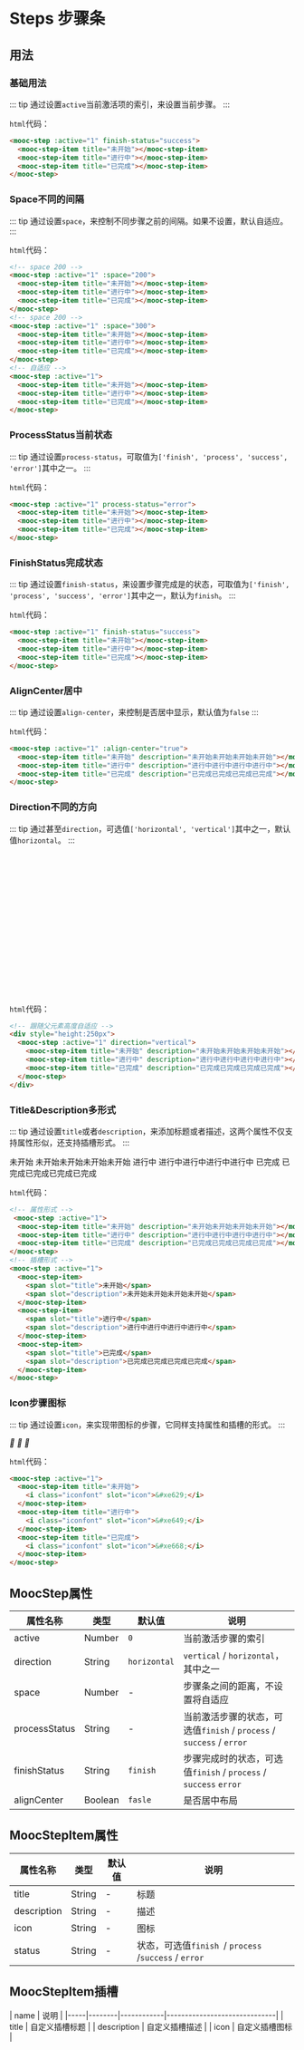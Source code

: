 # Steps 步骤条

## 用法

### 基础用法
::: tip
通过设置`active`当前激活项的索引，来设置当前步骤。
:::
<div class="step-container">
  <mooc-step :active="1" finish-status="success">
    <mooc-step-item title="未开始"></mooc-step-item>
    <mooc-step-item title="进行中"></mooc-step-item>
    <mooc-step-item title="已完成"></mooc-step-item>
  </mooc-step>
</div>

`html`代码：
```html
<mooc-step :active="1" finish-status="success">
  <mooc-step-item title="未开始"></mooc-step-item>
  <mooc-step-item title="进行中"></mooc-step-item>
  <mooc-step-item title="已完成"></mooc-step-item>
</mooc-step>
```

### Space不同的间隔
::: tip
通过设置`space`，来控制不同步骤之前的间隔。如果不设置，默认自适应。
:::
<div class="step-container">
  <mooc-step :active="1" :space="200">
    <mooc-step-item title="未开始"></mooc-step-item>
    <mooc-step-item title="进行中"></mooc-step-item>
    <mooc-step-item title="已完成"></mooc-step-item>
  </mooc-step>
  <mooc-step :active="1" :space="300">
    <mooc-step-item title="未开始"></mooc-step-item>
    <mooc-step-item title="进行中"></mooc-step-item>
    <mooc-step-item title="已完成"></mooc-step-item>
  </mooc-step>
  <mooc-step :active="1">
    <mooc-step-item title="未开始"></mooc-step-item>
    <mooc-step-item title="进行中"></mooc-step-item>
    <mooc-step-item title="已完成"></mooc-step-item>
  </mooc-step>
</div>

`html`代码：
```html
<!-- space 200 -->
<mooc-step :active="1" :space="200">
  <mooc-step-item title="未开始"></mooc-step-item>
  <mooc-step-item title="进行中"></mooc-step-item>
  <mooc-step-item title="已完成"></mooc-step-item>
</mooc-step>
<!-- space 200 -->
<mooc-step :active="1" :space="300">
  <mooc-step-item title="未开始"></mooc-step-item>
  <mooc-step-item title="进行中"></mooc-step-item>
  <mooc-step-item title="已完成"></mooc-step-item>
</mooc-step>
<!-- 自适应 -->
<mooc-step :active="1">
  <mooc-step-item title="未开始"></mooc-step-item>
  <mooc-step-item title="进行中"></mooc-step-item>
  <mooc-step-item title="已完成"></mooc-step-item>
</mooc-step>
```

### ProcessStatus当前状态
::: tip
通过设置`process-status`，可取值为`['finish', 'process', 'success', 'error']`其中之一。
:::
<div class="step-container">
  <mooc-step :active="1" process-status="error">
    <mooc-step-item title="未开始"></mooc-step-item>
    <mooc-step-item title="进行中"></mooc-step-item>
    <mooc-step-item title="已完成"></mooc-step-item>
  </mooc-step>
</div>

`html`代码：
```html
<mooc-step :active="1" process-status="error">
  <mooc-step-item title="未开始"></mooc-step-item>
  <mooc-step-item title="进行中"></mooc-step-item>
  <mooc-step-item title="已完成"></mooc-step-item>
</mooc-step>
```

### FinishStatus完成状态
::: tip
通过设置`finish-status`，来设置步骤完成是的状态，可取值为`['finish', 'process', 'success', 'error']`其中之一，默认为`finish`。
:::

<div class="step-container">
  <mooc-step :active="1" finish-status="success">
    <mooc-step-item title="未开始"></mooc-step-item>
    <mooc-step-item title="进行中"></mooc-step-item>
    <mooc-step-item title="已完成"></mooc-step-item>
  </mooc-step>
</div>

`html`代码：
```html
<mooc-step :active="1" finish-status="success">
  <mooc-step-item title="未开始"></mooc-step-item>
  <mooc-step-item title="进行中"></mooc-step-item>
  <mooc-step-item title="已完成"></mooc-step-item>
</mooc-step>
```

### AlignCenter居中
::: tip
通过设置`align-center`，来控制是否居中显示，默认值为`false`
:::

<div class="step-container">
  <mooc-step :active="1" :align-center="true">
    <mooc-step-item title="未开始" description="未开始未开始未开始未开始"></mooc-step-item>
    <mooc-step-item title="进行中" description="进行中进行中进行中进行中"></mooc-step-item>
    <mooc-step-item title="已完成" description="已完成已完成已完成已完成"></mooc-step-item>
  </mooc-step>
</div>

`html`代码：
```html
<mooc-step :active="1" :align-center="true">
  <mooc-step-item title="未开始" description="未开始未开始未开始未开始"></mooc-step-item>
  <mooc-step-item title="进行中" description="进行中进行中进行中进行中"></mooc-step-item>
  <mooc-step-item title="已完成" description="已完成已完成已完成已完成"></mooc-step-item>
</mooc-step>
```
### Direction不同的方向
::: tip
通过甚至`direction`，可选值`['horizontal', 'vertical']`其中之一，默认值`horizontal`。
:::

<div class="step-container">
  <div style="height:250px">
    <mooc-step :active="1" direction="vertical">
      <mooc-step-item title="未开始" description="未开始未开始未开始未开始"></mooc-step-item>
      <mooc-step-item title="进行中" description="进行中进行中进行中进行中"></mooc-step-item>
      <mooc-step-item title="已完成" description="已完成已完成已完成已完成"></mooc-step-item>
    </mooc-step>
  </div>
</div>

`html`代码：
```html
<!-- 跟随父元素高度自适应 -->
<div style="height:250px">
  <mooc-step :active="1" direction="vertical">
    <mooc-step-item title="未开始" description="未开始未开始未开始未开始"></mooc-step-item>
    <mooc-step-item title="进行中" description="进行中进行中进行中进行中"></mooc-step-item>
    <mooc-step-item title="已完成" description="已完成已完成已完成已完成"></mooc-step-item>
  </mooc-step>
</div>
```

### Title&Description多形式
::: tip
通过设置`title`或者`description`，来添加标题或者描述，这两个属性不仅支持属性形似，还支持插槽形式。
:::

<div class="step-container">
  <mooc-step :active="1">
    <mooc-step-item title="未开始" description="未开始未开始未开始未开始"></mooc-step-item>
    <mooc-step-item title="进行中" description="进行中进行中进行中进行中"></mooc-step-item>
    <mooc-step-item title="已完成" description="已完成已完成已完成已完成"></mooc-step-item>
  </mooc-step>
  <!-- 插槽形式 -->
  <mooc-step :active="1" style="margin-top: 10px;">
    <mooc-step-item>
      <span slot="title">未开始</span>
      <span slot="description">未开始未开始未开始未开始</span>
    </mooc-step-item>
    <mooc-step-item>
      <span slot="title">进行中</span>
      <span slot="description">进行中进行中进行中进行中</span>
    </mooc-step-item>
    <mooc-step-item>
      <span slot="title">已完成</span>
      <span slot="description">已完成已完成已完成已完成</span>
    </mooc-step-item>
  </mooc-step>
</div>

`html`代码：
```html
<!-- 属性形式 -->
 <mooc-step :active="1">
  <mooc-step-item title="未开始" description="未开始未开始未开始未开始"></mooc-step-item>
  <mooc-step-item title="进行中" description="进行中进行中进行中进行中"></mooc-step-item>
  <mooc-step-item title="已完成" description="已完成已完成已完成已完成"></mooc-step-item>
</mooc-step>
<!-- 插槽形式 -->
<mooc-step :active="1">
  <mooc-step-item>
    <span slot="title">未开始</span>
    <span slot="description">未开始未开始未开始未开始</span>
  </mooc-step-item>
  <mooc-step-item>
    <span slot="title">进行中</span>
    <span slot="description">进行中进行中进行中进行中</span>
  </mooc-step-item>
  <mooc-step-item>
    <span slot="title">已完成</span>
    <span slot="description">已完成已完成已完成已完成</span>
  </mooc-step-item>
</mooc-step>
```
### Icon步骤图标
::: tip
通过设置`icon`，来实现带图标的步骤，它同样支持属性和插槽的形式。
:::

<div class="step-container">
  <mooc-step :active="1">
    <mooc-step-item title="未开始">
      <i class="iconfont" slot="icon">&#xe629;</i>
    </mooc-step-item>
    <mooc-step-item title="进行中">
      <i class="iconfont" slot="icon">&#xe649;</i>
    </mooc-step-item>
    <mooc-step-item title="已完成">
      <i class="iconfont" slot="icon">&#xe668;</i>
    </mooc-step-item>
  </mooc-step>
</div>

`html`代码：
```html
<mooc-step :active="1">
  <mooc-step-item title="未开始">
    <i class="iconfont" slot="icon">&#xe629;</i>
  </mooc-step-item>
  <mooc-step-item title="进行中">
    <i class="iconfont" slot="icon">&#xe649;</i>
  </mooc-step-item>
  <mooc-step-item title="已完成">
    <i class="iconfont" slot="icon">&#xe668;</i>
  </mooc-step-item>
</mooc-step>
```

## MoocStep属性
| 属性名称 | 类型 | 默认值 |  说明 |
|-----|--------|------------|------------------------------|
| active | Number | `0` |  当前激活步骤的索引  |
| direction | String | `horizontal` |  `vertical` / `horizontal`，其中之一  |
| space | Number | - |  步骤条之间的距离，不设置将自适应  |
| processStatus | String | - |  当前激活步骤的状态，可选值`finish` / `process` / `success` / `error`  |
| finishStatus | String | `finish` |  步骤完成时的状态，可选值`finish` / `process` / `success`  `error`  |
| alignCenter | Boolean | `fasle` |  是否居中布局  |


## MoocStepItem属性
| 属性名称 | 类型 | 默认值 |  说明 |
|-----|--------|------------|------------------------------|
| title | String | - |  标题  |
| description | String | - |  描述  |
| icon | String | - |  图标  |
| status | String | - |  状态，可选值`finish `/ `process`  /`success` / `error`  |

## MoocStepItem插槽
| name |   说明 |
|-----|--------|------------|------------------------------|
| title |  自定义插槽标题  |
| description | 自定义插槽描述  |
| icon |  自定义插槽图标  |

<style lang="stylus">
  .step-container
    margin-top: 40px;
    width: 80%;
</style>